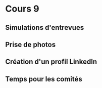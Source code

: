 # Cours 9

## Simulations d'entrevues

## Prise de photos

## Création d'un profil LinkedIn








## Temps pour les comités
